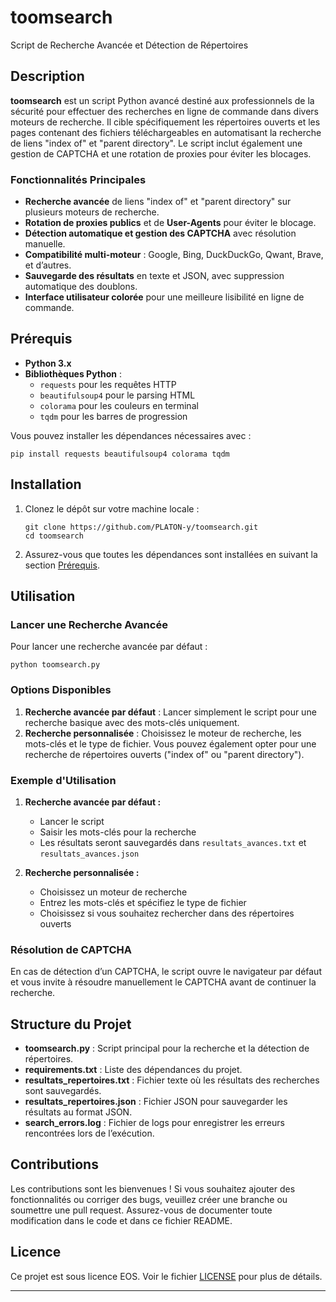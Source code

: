 
# toomsearch

Script de Recherche Avancée et Détection de Répertoires

## Description
**toomsearch** est un script Python avancé destiné aux professionnels de la sécurité pour effectuer des recherches en ligne de commande dans divers moteurs de recherche. Il cible spécifiquement les répertoires ouverts et les pages contenant des fichiers téléchargeables en automatisant la recherche de liens "index of" et "parent directory". Le script inclut également une gestion de CAPTCHA et une rotation de proxies pour éviter les blocages.

### Fonctionnalités Principales
- **Recherche avancée** de liens "index of" et "parent directory" sur plusieurs moteurs de recherche.
- **Rotation de proxies publics** et de **User-Agents** pour éviter le blocage.
- **Détection automatique et gestion des CAPTCHA** avec résolution manuelle.
- **Compatibilité multi-moteur** : Google, Bing, DuckDuckGo, Qwant, Brave, et d’autres.
- **Sauvegarde des résultats** en texte et JSON, avec suppression automatique des doublons.
- **Interface utilisateur colorée** pour une meilleure lisibilité en ligne de commande.

## Prérequis

- **Python 3.x**
- **Bibliothèques Python** :
  - `requests` pour les requêtes HTTP
  - `beautifulsoup4` pour le parsing HTML
  - `colorama` pour les couleurs en terminal
  - `tqdm` pour les barres de progression
  
Vous pouvez installer les dépendances nécessaires avec :

```
pip install requests beautifulsoup4 colorama tqdm
```

## Installation

1. Clonez le dépôt sur votre machine locale :
    ```
    git clone https://github.com/PLATON-y/toomsearch.git
    cd toomsearch
    ```

2. Assurez-vous que toutes les dépendances sont installées en suivant la section [Prérequis](#prérequis).

## Utilisation

### Lancer une Recherche Avancée
Pour lancer une recherche avancée par défaut :
```
python toomsearch.py
```

### Options Disponibles

1. **Recherche avancée par défaut** : Lancer simplement le script pour une recherche basique avec des mots-clés uniquement.
2. **Recherche personnalisée** : Choisissez le moteur de recherche, les mots-clés et le type de fichier. Vous pouvez également opter pour une recherche de répertoires ouverts ("index of" ou "parent directory").

### Exemple d'Utilisation
1. **Recherche avancée par défaut :**
    - Lancer le script
    - Saisir les mots-clés pour la recherche
    - Les résultats seront sauvegardés dans `resultats_avances.txt` et `resultats_avances.json`

2. **Recherche personnalisée :**
    - Choisissez un moteur de recherche
    - Entrez les mots-clés et spécifiez le type de fichier
    - Choisissez si vous souhaitez rechercher dans des répertoires ouverts

### Résolution de CAPTCHA
En cas de détection d’un CAPTCHA, le script ouvre le navigateur par défaut et vous invite à résoudre manuellement le CAPTCHA avant de continuer la recherche.

## Structure du Projet

- **toomsearch.py** : Script principal pour la recherche et la détection de répertoires.
- **requirements.txt** : Liste des dépendances du projet.
- **resultats_repertoires.txt** : Fichier texte où les résultats des recherches sont sauvegardés.
- **resultats_repertoires.json** : Fichier JSON pour sauvegarder les résultats au format JSON.
- **search_errors.log** : Fichier de logs pour enregistrer les erreurs rencontrées lors de l’exécution.


## Contributions

Les contributions sont les bienvenues ! Si vous souhaitez ajouter des fonctionnalités ou corriger des bugs, veuillez créer une branche ou soumettre une pull request. Assurez-vous de documenter toute modification dans le code et dans ce fichier README.

## Licence

Ce projet est sous licence EOS. Voir le fichier [LICENSE](./blob/main/LICENSE.md) pour plus de détails.

---
